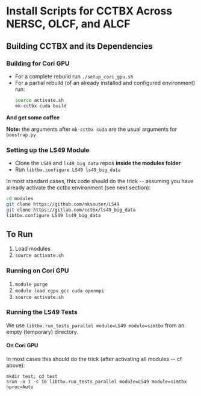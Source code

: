 # Install Scripts for CCTBX Across NERSC, OLCF, and ALCF

## Building CCTBX and its Dependencies

### Building for Cori GPU

* For a complete rebuild run `./setup_cori_gpu.sh` 
* For a partial rebuild (of an already installed and configured environment)
  run:
  ```bash
  source activate.sh
  mk-cctbx cuda build
  ```
**And get some coffee**


**Note:** the arguments after `mk-cctbx cuda` are the usual arguments for
`boostrap.py`

### Setting up the LS49 Module

* Clone the `LS49` and `ls49_big_data` repos **inside the modules folder**
* Run `libtbx.configure LS49 ls49_big_data`

In most standard cases, this code should do the trick -- assuming you have
already activate the cctbx environment (see next section):
```bash
cd modules
git clone https://github.com/nksauter/LS49
git clone https://gitlab.com/cctbx/ls49_big_data
libtbx.configure LS49 ls49_big_data
```

##  To Run

1. Load modules
2. `source activate.sh`

### Running on Cori GPU

1. `module purge`
2. `module load cgpu gcc cuda openmpi`
3. `source activate.sh`

### Running the LS49 Tests

We use `libtbx.run_tests_parallel module=LS49 module=simtbx` from an empty
(temporary) directory. 

#### On Cori GPU

In most cases this should do the trick (after activating all modules -- cf
above):

```
mkdir test; cd test
srun -n 1 -c 10 libtbx.run_tests_parallel module=LS49 module=simtbx nproc=Auto
```
